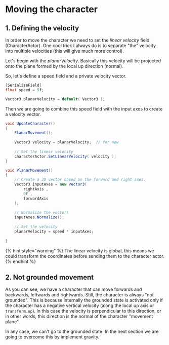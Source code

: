 # Moving the character

## 1. Defining the velocity

In order to move the character we need to set the _linear velocity_ field \(CharacterActor\). One cool trick I always do is to separate "the" velocity into multiple velocities \(this will give much more control\).

Let's begin with the _planarVelocity_. Basically this velocity will be projected onto the plane formed by the local up direction \(normal\).

So, let's define a speed field and a private velocity vector.

```csharp
[SerializeField]
float speed = 5f;

Vector3 planarVelocity = default( Vector3 );
```

Then we are going to combine this speed field with the input axes to create a velocity vector.

```csharp
void UpdateCharacter()
{        
    PlanarMovement();    
    
    Vector3 velocity = planarVelocity;  // for now
    
    // Set the linear velocity
    characterActor.SetLinearVelocity( velocity );
}

void PlanarMovement()
{
    // Create a 3D vector based on the forward and right axes.
    Vector3 inputAxes = new Vector3(
        rightAxis ,
        0f ,
        forwardAxis
    );
    
    // Normalize the vector!
    inputAxes.Normalize();
        
    // Set the velocity
    planarVelocity = speed * inputAxes;    
    
}
```

{% hint style="warning" %}
The linear velocity is global, this means we could transform the coordinates before sending them to the character actor.
{% endhint %}

## 2. Not grounded movement

As you can see, we have a character that can move forwards and backwards, leftwards and rightwards. Still, the character is always "not grounded". This is because internally the grounded state is activated only if the character has a negative vertical velocity \(along the local up axis or `transform.up`\). In this case the velocity is perpendicular to this direction, or in other words, this direction is the normal of the character "movement plane".

In any case, we can't go to the grounded state. In the next section we are going to overcome this by implement gravity.

